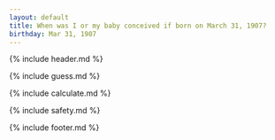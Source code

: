 ```yaml
---
layout: default
title: When was I or my baby conceived if born on March 31, 1907?
birthday: Mar 31, 1907
---
```


{% include header.md %}

{% include guess.md %}

{% include calculate.md %}

{% include safety.md %}

{% include footer.md %}



